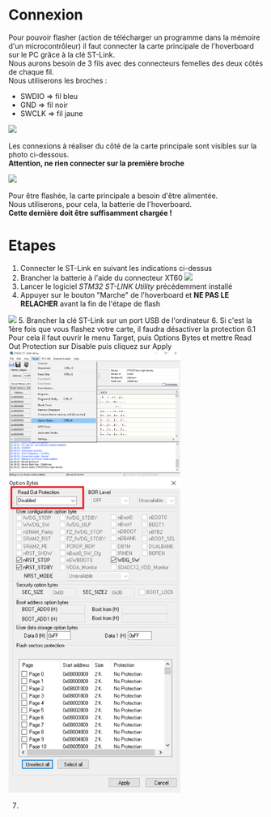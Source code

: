 # Connexion  
Pour pouvoir flasher (action de télécharger un programme dans la mémoire d'un microcontrôleur) il faut connecter la carte principale de l'hoverboard sur le PC grâce à la clé ST-Link.   
Nous aurons besoin de 3 fils avec des connecteurs femelles des deux côtés de chaque fil.  
Nous utiliserons les broches :  
* SWDIO  => fil bleu  
* GND    => fil noir  
* SWCLK  => fil jaune  

<img src="st-link-connexion.jpg" width="340">

Les connexions à réaliser du côté de la carte principale sont visibles sur la photo ci-dessous.  
**Attention, ne rien connecter sur la première broche**    

<img src="carte-principle-connexion.jpg" width = "340"> 

Pour être flashée, la carte principale a besoin d'être alimentée.  
Nous utiliserons, pour cela, la batterie de l'hoverboard.  
**Cette dernière doit être suffisamment chargée !**  

# Etapes
1. Connecter le ST-Link en suivant les indications ci-dessus  
2. Brancher la batterie à l'aide du connecteur XT60  <img src="connecteur-xt60.jpg" width="340">    
3. Lancer le logiciel *STM32 ST-LINK Utility* précédemment installé        
4. Appuyer sur le bouton "Marche" de l'hoverboard et **NE PAS LE RELACHER** avant la fin de l'étape de flash  
<img src="bouton-on.jpg" width="340">  
5. Brancher la clé ST-Link sur un port USB de l'ordinateur    
6. Si c'est la 1ère fois que vous flashez votre carte, il faudra désactiver la protection    
6.1 Pour cela il faut ouvrir le menu Target, puis Options Bytes et mettre Read Out Protection sur Disable puis cliquez sur Apply  
<img src = "option-bytes.png" width="340">  
<img src = "readout-protection.png" width="340">  

7. 


